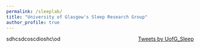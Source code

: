 ```yaml
---
permalink: /sleeplab/
title: "University of Glasgow's Sleep Research Group"
author_profile: true
---
```



<a class="twitter-timeline" img style="float: right; margin: 0px 0px 25px 100px;" data-width="300" data-height="400" data-theme="dark" href="https://twitter.com/UofG_Sleep?ref_src=twsrc%5Etfw">Tweets by UofG_Sleep</a> <script async src="https://platform.twitter.com/widgets.js" charset="utf-8"></script>

sdhcsdcoscdioshc\od
